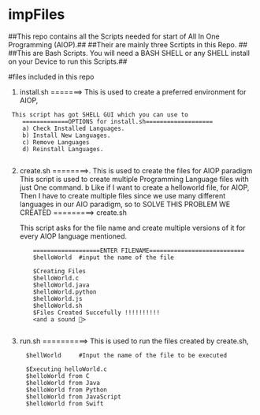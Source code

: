 # impFiles

##This repo contains all the Scripts needed for start of All In One Programming (AIOP).##
##Their are mainly three Scrtipts in this Repo. ##
##This are Bash Scripts. You will need a BASH SHELL or any SHELL install on your Device to run this Scripts.##

#files included in this repo
1. install.sh =======> This is used to create a preferred environment for AIOP,

```
 This script has got SHELL GUI which you can use to 
    =============OPTIONS for install.sh===================
    a) Check Installed Languages.
    b) Install New Languages.
    c) Remove Languages
    d) Reinstall Languages.
  
```


2. create.sh ========>. This is used to create the files for AIOP paradigm
 This script is used to create multiple Programming Language files with just One command.
  b Like if I want to create a helloworld file, for AIOP, 
   Then I have to create multiple files since we use many different languages in our AIO paradigm, so to 
   SOLVE THIS PROBLEM WE CREATED =========> create.sh
   
   This script asks for the file name and create multiple versions of it for every AIOP language mentioned.

```
       ===================ENTER FILENAME===========================
       $helloWorld  #input the name of the file
       
       $Creating Files
       $helloWorld.c 
       $helloWorld.java
       $helloWorld.python
       $helloWorld.js
       $helloWorld.sh
       $Files Created Succefully !!!!!!!!!!
       <and a sound 🫠> 
       
   ```    
        

3. run.sh ==========> This is used to run the files created by create.sh, 
     
```
     $hellWorld     #Input the name of the file to be executed

     $Executing helloWorld.c
     $helloWorld from C
     $helloWorld from Java
     $helloWorld from Python
     $helloWorld from JavaScript 
     $helloWorld from Swift

```









